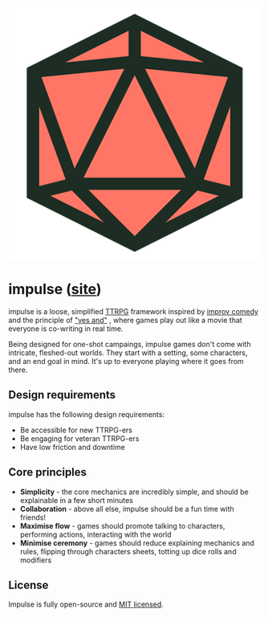 ![impulse icon](public/og.png)

# impulse ([site](https://impulse.alexnoddings.com/))

impulse is a loose, simplified
[TTRPG](https://en.wikipedia.org/wiki/Tabletop_role-playing_game) framework
inspired by
[improv comedy](https://en.wikipedia.org/wiki/Improvisational_theatre)
and the principle of
["yes and"](https://en.wikipedia.org/wiki/Yes,_and...)
, where games play out like a movie that everyone is co-writing in real time.

Being designed for one-shot campaings, impulse games don't come with intricate, fleshed-out worlds.
They start with a setting, some characters, and an end goal in mind. It's up to everyone playing where it goes from there.

## Design requirements

impulse has the following design requirements:

- Be accessible for new TTRPG-ers
- Be engaging for veteran TTRPG-ers
- Have low friction and downtime

## Core principles

- **Simplicity** - the core mechanics are incredibly simple, and should be explainable in a few short minutes
- **Collaboration** - above all else, impulse should be a fun time with friends!
- **Maximise flow** - games should promote talking to characters, performing actions, interacting with the world
- **Minimise ceremony** - games should reduce explaining mechanics and rules, flipping through characters sheets, totting up dice rolls and modifiers

## License

Impulse is fully open-source and [MIT licensed](LICENSE).
